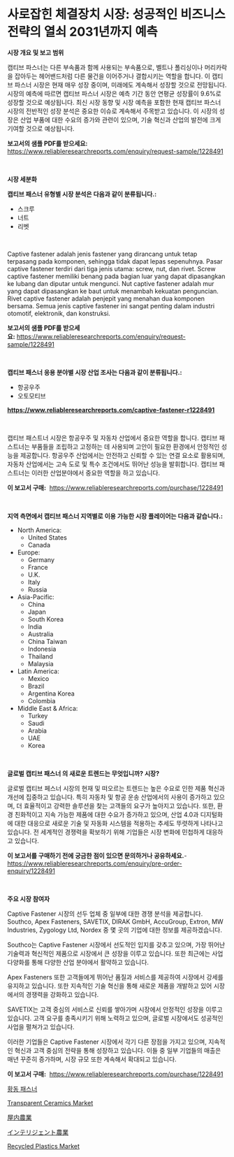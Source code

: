 <p><h1>사로잡힌 체결장치 시장: 성공적인 비즈니스 전략의 열쇠 2031년까지 예측</h1></p><p><strong>시장 개요 및 보고 범위</strong></p>
<p><p>캡티브 파스너는 다른 부속품과 함께 사용되는 부속품으로, 벨트나 폴리싱이나 머리카락을 잡아두는 헤어밴드처럼 다른 물건을 이어주거나 결합시키는 역할을 합니다. 이 캡티브 파스너 시장은 현재 매우 성장 중이며, 미래에도 계속해서 성장할 것으로 전망됩니다. 시장의 예측에 따르면 캡티브 파스너 시장은 예측 기간 동안 연평균 성장률이 9.6%로 성장할 것으로 예상됩니다. 최신 시장 동향 및 시장 예측을 포함한 현재 캡티브 파스너 시장의 전반적인 성장 분석은 중요한 이슈로 계속해서 주목받고 있습니다. 이 시장의 성장은 산업 부품에 대한 수요의 증가와 관련이 있으며, 기술 혁신과 산업의 발전에 크게 기여할 것으로 예상됩니다.</p></p>
<p><strong>보고서의 샘플 PDF를 받으세요:</strong> <a href="https://www.reliableresearchreports.com/enquiry/request-sample/1228491">https://www.reliableresearchreports.com/enquiry/request-sample/1228491</a></p>
<p>&nbsp;</p>
<p><strong>시장 세분화</strong></p>
<p><strong>캡티브 패스너 유형별 시장 분석은 다음과 같이 분류됩니다.:</strong></p>
<p><ul><li>스크루</li><li>너트</li><li>리벳</li></ul></p>
<p>&nbsp;</p>
<p><p>Captive fastener adalah jenis fastener yang dirancang untuk tetap terpasang pada komponen, sehingga tidak dapat lepas sepenuhnya. Pasar captive fastener terdiri dari tiga jenis utama: screw, nut, dan rivet. Screw captive fastener memiliki benang pada bagian luar yang dapat dipasangkan ke lubang dan diputar untuk mengunci. Nut captive fastener adalah mur yang dapat dipasangkan ke baut untuk menambah kekuatan penguncian. Rivet captive fastener adalah penjepit yang menahan dua komponen bersama. Semua jenis captive fastener ini sangat penting dalam industri otomotif, elektronik, dan konstruksi.</p></p>
<p><strong>보고서의 샘플 PDF를 받으세요:</strong>&nbsp;<a href="https://www.reliableresearchreports.com/enquiry/request-sample/1228491">https://www.reliableresearchreports.com/enquiry/request-sample/1228491</a></p>
<p>&nbsp;</p>
<p><strong> 캡티브 패스너 응용 분야별 시장 산업 조사는 다음과 같이 분류됩니다.:</strong></p>
<p><ul><li>항공우주</li><li>오토모티브</li></ul></p>
<p><strong><a href="https://www.reliableresearchreports.com/captive-fastener-r1228491">https://www.reliableresearchreports.com/captive-fastener-r1228491</a></strong></p>
<p>&nbsp;</p>
<p><p>캡티브 패스트너 시장은 항공우주 및 자동차 산업에서 중요한 역할을 합니다. 캡티브 패스트너는 부품들을 조립하고 고정하는 데 사용되며 고안이 필요한 환경에서 안정적인 성능을 제공합니다. 항공우주 산업에서는 안전하고 신뢰할 수 있는 연결 요소로 활용되며, 자동차 산업에서는 고속 도로 및 특수 조건에서도 뛰어난 성능을 발휘합니다. 캡티브 패스트너는 이러한 산업분야에서 중요한 역할을 하고 있습니다.</p></p>
<p><strong>이 보고서 구매:</strong>&nbsp; <a href="https://www.reliableresearchreports.com/purchase/1228491">https://www.reliableresearchreports.com/purchase/1228491</a></p>
<p>&nbsp;</p>
<p><strong>지역 측면에서 캡티브 패스너 지역별로 이용 가능한 시장 플레이어는 다음과 같습니다.:</strong></p>
<p><ul>
    <li>
        North America:
        <ul>
            <li>United States</li>
            <li>Canada</li>
        </ul>
    </li>
    <li>
        Europe:
        <ul>
            <li>Germany</li>
            <li>France</li>
            <li>U.K.</li>
            <li>Italy</li>
            <li>Russia</li>
        </ul>
    </li>
    <li>
        Asia-Pacific:
        <ul>
            <li>China</li>
            <li>Japan</li>
            <li>South Korea</li>
            <li>India</li>
            <li>Australia</li>
            <li>China Taiwan</li>
            <li>Indonesia</li>
            <li>Thailand</li>
            <li>Malaysia</li>
        </ul>
    </li>
    <li>
        Latin America:
        <ul>
            <li>Mexico</li>
            <li>Brazil</li>
            <li>Argentina Korea</li>
            <li>Colombia</li>
        </ul>
    </li>
    <li>
        Middle East & Africa:
        <ul>
            <li>Turkey</li>
            <li>Saudi</li>
            <li>Arabia</li>
            <li>UAE</li>
            <li>Korea</li>
        </ul>
    </li>
    </ul></p>
<p>&nbsp;</p>
<p><strong>글로벌 캡티브 패스너 의 새로운 트렌드는 무엇입니까? 시장?</strong></p>
<p><p>글로벌 캡티브 페스너 시장의 현재 및 떠오르는 트렌드는 높은 수요로 인한 제품 혁신과 개선에 집중하고 있습니다. 특히 자동차 및 항공 운송 산업에서의 사용이 증가하고 있으며, 더 효율적이고 강력한 솔루션을 찾는 고객들의 요구가 높아지고 있습니다. 또한, 환경 친화적이고 지속 가능한 제품에 대한 수요가 증가하고 있으며, 산업 4.0과 디지털화에 대한 대응으로 새로운 기술 및 자동화 시스템을 적용하는 추세도 뚜렷하게 나타나고 있습니다. 전 세계적인 경쟁력을 확보하기 위해 기업들은 시장 변화에 민첩하게 대응하고 있습니다.</p></p>
<p><strong>이 보고서를 구매하기 전에 궁금한 점이 있으면 문의하거나 공유하세요.</strong>- <a href="https://www.reliableresearchreports.com/enquiry/pre-order-enquiry/1228491">https://www.reliableresearchreports.com/enquiry/pre-order-enquiry/1228491</a></p>
<p>&nbsp;</p>
<p><strong>주요 시장 참여자</strong></p>
<p><p>Captive Fastener 시장의 선두 업체 중 일부에 대한 경쟁 분석을 제공합니다. Southco, Apex Fasteners, SAVETIX, DIRAK GmbH, AccuGroup, Extron, MW Industries, Zygology Ltd, Nordex 중 몇 곳의 기업에 대한 정보를 제공하겠습니다.</p><p>Southco는 Captive Fastener 시장에서 선도적인 입지를 갖추고 있으며, 가장 뛰어난 기술력과 혁신적인 제품으로 시장에서 큰 성장을 이루고 있습니다. 또한 최근에는 사업 다양화를 통해 다양한 산업 분야에서 활약하고 있습니다.</p><p>Apex Fasteners 또한 고객들에게 뛰어난 품질과 서비스를 제공하여 시장에서 강세를 유지하고 있습니다. 또한 지속적인 기술 혁신을 통해 새로운 제품을 개발하고 있어 시장에서의 경쟁력을 강화하고 있습니다.</p><p>SAVETIX는 고객 중심의 서비스로 신뢰를 쌓아가며 시장에서 안정적인 성장을 이루고 있습니다. 고객 요구를 충족시키기 위해 노력하고 있으며, 글로벌 시장에서도 성공적인 사업을 펼쳐가고 있습니다.</p><p>이러한 기업들은 Captive Fastener 시장에서 각기 다른 장점을 가지고 있으며, 지속적인 혁신과 고객 중심의 전략을 통해 성장하고 있습니다. 이들 중 일부 기업들의 매출은 매년 꾸준히 증가하며, 시장 규모 또한 계속해서 확대되고 있습니다.</p></p>
<p><strong>이 보고서 구매:</strong>&nbsp;&nbsp;<a href="https://www.reliableresearchreports.com/purchase/1228491">https://www.reliableresearchreports.com/purchase/1228491</a></p>
<p><p><a href="https://github.com/vsoq0zknh59/Market-Research-Report-List-1/blob/main/850827329974.md">황동 패스너</a></p><p><a href="https://issuu.com/reportprime-2/docs/transparent-ceramics-market-size-2030.pptx">Transparent Ceramics Market</a></p><p><a href="https://github.com/MosesSpinka1914/Market-Research-Report-List-1/blob/main/772359832825.md">屋内農業</a></p><p><a href="https://github.com/bevdtkn4419963/Market-Research-Report-List-1/blob/main/679970632824.md">インテリジェント農業</a></p><p><a href="https://issuu.com/reportprime-2/docs/recycled-plastics-market-size-2030.pptx">Recycled Plastics Market</a></p></p>